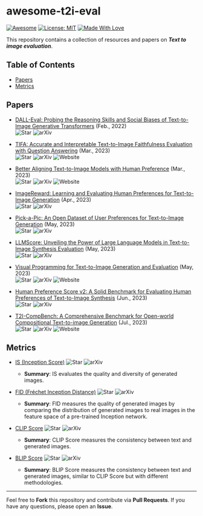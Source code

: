 # awesome-t2i-eval
[![Awesome](https://cdn.rawgit.com/sindresorhus/awesome/d7305f38d29fed78fa85652e3a63e154dd8e8829/media/badge.svg)](https://github.com/zhangjiewu/awesome-t2i-eval)
[![License: MIT](https://img.shields.io/badge/License-MIT-green.svg)](https://opensource.org/licenses/MIT)
[![Made With Love](https://img.shields.io/badge/Made%20With-Love-red.svg)](https://github.com/chetanraj/awesome-github-badges)

This repository contains a collection of resources and papers on ***Text to image evaluation***.

## Table of Contents
- [Papers](#papers)
- [Metrics](#metrics)

## Papers

+ [DALL-Eval: Probing the Reasoning Skills and Social Biases of Text-to-Image Generative Transformers](https://arxiv.org/abs/2202.04053) (Feb., 2022)  
  ![Star](https://img.shields.io/github/stars/j-min/DallEval.svg?style=social&label=Star)
  ![arXiv](https://img.shields.io/badge/arXiv-b31b1b.svg)

+ [TIFA: Accurate and Interpretable Text-to-Image Faithfulness Evaluation with Question Answering](https://arxiv.org/abs/2303.11897) (Mar., 2023)  
  ![Star](https://img.shields.io/github/stars/Yushi-Hu/tifa.svg?style=social&label=Star)
  ![arXiv](https://img.shields.io/badge/arXiv-b31b1b.svg)
  ![Website](https://img.shields.io/badge/Website-9cf)

+ [Better Aligning Text-to-Image Models with Human Preference](https://arxiv.org/abs/2303.14420) (Mar., 2023)  
  ![Star](https://img.shields.io/github/stars/tgxs002/align_sd.svg?style=social&label=Star)
  ![arXiv](https://img.shields.io/badge/arXiv-b31b1b.svg)
  ![Website](https://img.shields.io/badge/Website-9cf)

+ [ImageReward: Learning and Evaluating Human Preferences for Text-to-Image Generation](https://arxiv.org/abs/2304.05977) (Apr., 2023)  
  ![Star](https://img.shields.io/github/stars/THUDM/ImageReward.svg?style=social&label=Star)
  ![arXiv](https://img.shields.io/badge/arXiv-b31b1b.svg)

+ [Pick-a-Pic: An Open Dataset of User Preferences for Text-to-Image Generation](https://arxiv.org/abs/2305.01569) (May, 2023)  
  ![Star](https://img.shields.io/github/stars/yuvalkirstain/PickScore.svg?style=social&label=Star)
  ![arXiv](https://img.shields.io/badge/arXiv-b31b1b.svg)

+ [LLMScore: Unveiling the Power of Large Language Models in Text-to-Image Synthesis Evaluation](https://arxiv.org/abs/2305.11116) (May, 2023)  
  ![Star](https://img.shields.io/github/stars/YujieLu10/LLMScore.svg?style=social&label=Star)
  ![arXiv](https://img.shields.io/badge/arXiv-b31b1b.svg)

+ [Visual Programming for Text-to-Image Generation and Evaluation](https://arxiv.org/abs/2305.15328) (May, 2023)  
  ![Star](https://img.shields.io/github/stars/aszala/VPEval.svg?style=social&label=Star)
  ![arXiv](https://img.shields.io/badge/arXiv-b31b1b.svg)
  ![Website](https://img.shields.io/badge/Website-9cf)

+ [Human Preference Score v2: A Solid Benchmark for Evaluating Human Preferences of Text-to-Image Synthesis](https://arxiv.org/abs/2306.09341) (Jun., 2023)  
  ![Star](https://img.shields.io/github/stars/tgxs002/HPSv2.svg?style=social&label=Star)
  ![arXiv](https://img.shields.io/badge/arXiv-b31b1b.svg)

+ [T2I-CompBench: A Comprehensive Benchmark for Open-world Compositional Text-to-image Generation](https://arxiv.org/abs/2307.06350) (Jul., 2023)  
  ![Star](https://img.shields.io/github/stars/Karine-Huang/T2I-CompBench.svg?style=social&label=Star)
  ![arXiv](https://img.shields.io/badge/arXiv-b31b1b.svg)
  ![Website](https://img.shields.io/badge/Website-9cf)

## Metrics

+ [IS (Inception Score)](https://arxiv.org/abs/1606.03498)  ![Star](https://img.shields.io/github/stars/openai/improved-gan?style=social&label=Star)
  ![arXiv](https://img.shields.io/badge/arXiv-b31b1b.svg)
  - **Summary**: IS evaluates the quality and diversity of generated images.

+ [FID (Fréchet Inception Distance)](https://arxiv.org/abs/1706.08500)  ![Star](https://img.shields.io/github/stars/bioinf-jku/TTUR?style=social&label=Star)
  ![arXiv](https://img.shields.io/badge/arXiv-b31b1b.svg)
  - **Summary**: FID measures the quality of generated images by comparing the distribution of generated images to real images in the feature space of a pre-trained Inception network.
    
+ [CLIP Score](https://arxiv.org/abs/2103.00020)  ![Star](https://img.shields.io/github/stars/openai/CLIP?style=social&label=Star)
  ![arXiv](https://img.shields.io/badge/arXiv-b31b1b.svg)
  - **Summary**: CLIP Score measures the consistency between text and generated images.

+ [BLIP Score](https://arxiv.org/abs/2201.12086)  ![Star](https://img.shields.io/github/stars/salesforce/LAVIS?style=social&label=Star)
  ![arXiv](https://img.shields.io/badge/arXiv-b31b1b.svg)
  - **Summary**: BLIP Score measures the consistency between text and generated images, similar to CLIP Score but with different methodologies.
---

Feel free to **Fork** this repository and contribute via **Pull Requests**. If you have any questions, please open an **Issue**. 
